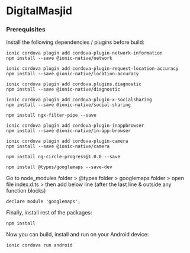 # DigitalMasjid

### Prerequisites

Install the following dependencies / plugins before build:
```
ionic cordova plugin add cordova-plugin-network-information
npm install --save @ionic-native/network

ionic cordova plugin add cordova-plugin-request-location-accuracy
npm install --save @ionic-native/location-accuracy

ionic cordova plugin add cordova.plugins.diagnostic
npm install --save @ionic-native/diagnostic

ionic cordova plugin add cordova-plugin-x-socialsharing
npm install --save @ionic-native/social-sharing

npm install ngx-filter-pipe --save

ionic cordova plugin add cordova-plugin-inappbrowser
npm install --save @ionic-native/in-app-browser

ionic cordova plugin add cordova-plugin-camera
npm install --save @ionic-native/camera

npm install ng-circle-progress@1.0.0 --save

npm install @types/googlemaps --save-dev
```

Go to node_modules folder > @types folder > googlemaps folder > open file index.d.ts > then add below line (after the last line & outside any function blocks)
```
declare module 'googlemaps';
```

Finally, install rest of the packages:
```
npm install
```

Now you can build, install and run on your Android device:
```
ionic cordova run android
```
